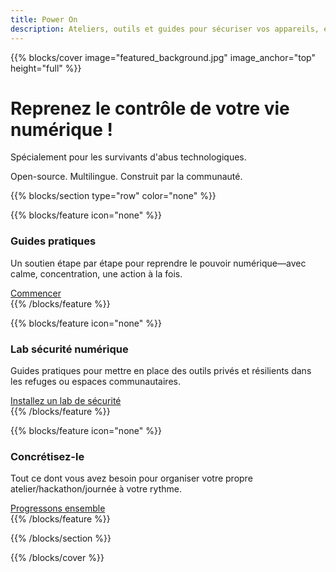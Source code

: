 ```yaml
---
title: Power On
description: Ateliers, outils et guides pour sécuriser vos appareils, échapper à la surveillance et retrouver votre autonomie — spécialement pour les survivants d'abus technologiques. Open-source. Multilingue. Construit par la communauté.
---
```


{{% blocks/cover image="featured_background.jpg" image_anchor="top" height="full" %}}

<h1>Reprenez le contrôle de votre vie numérique !</h1>

<p>
Spécialement pour les survivants d'abus technologiques.
</p>
<p>
Open-source. Multilingue. Construit par la communauté.
</p>

{{% blocks/section type="row" color="none" %}}

{{% blocks/feature icon="none" %}}
<div class="feature-card">
    <div class="feature-icon">
        <i class="fas fa-book"></i>
    </div>
    <h3>Guides pratiques</h3>
    <p>Un soutien étape par étape pour reprendre le pouvoir numérique—avec calme, concentration, une action à la fois.</p>
    <a href="docs/guides/" class="btn btn-lg btn-primary">Commencer</a>
</div>
{{% /blocks/feature %}}

{{% blocks/feature icon="none" %}}
<div class="feature-card">
    <div class="feature-icon">
        <i class="fab fa-github"></i>
    </div>
    <h3>Lab sécurité numérique</h3>
    <p>Guides pratiques pour mettre en place des outils privés et résilients dans les refuges ou espaces communautaires.</p>
    <a href="docs/lab/" class="btn btn-lg btn-secondary">Installez un lab de sécurité</a>
</div>
{{% /blocks/feature %}}

{{% blocks/feature icon="none" %}}
<div class="feature-card">
    <div class="feature-icon">
        <i class="fas fa-people-group"></i>
    </div>
    <h3>Concrétisez-le</h3>
    <p>Tout ce dont vous avez besoin pour organiser votre propre atelier/hackathon/journée à votre rythme.</p>
    <a href="docs/workshops/" class="btn btn-lg btn-primary">Progressons ensemble</a>
</div>
{{% /blocks/feature %}}

{{% /blocks/section %}}

{{% /blocks/cover %}}

